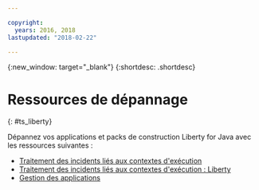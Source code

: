 ```yaml
---

copyright:
  years: 2016, 2018
lastupdated: "2018-02-22"

---
```


{:new_window: target="_blank"}
{:shortdesc: .shortdesc}

# Ressources de dépannage
{: #ts_liberty}

Dépannez vos applications et packs de construction Liberty for Java avec les ressources suivantes :

* [Traitement des incidents liés aux contextes d'exécution](../common/ts_runtimes.html#runtimes)
* [Traitement des incidents liés aux contextes d'exécution : Liberty](../common/ts_runtimes.html#ts_liberty)
* [Gestion des applications](../common/app_mng.html)
